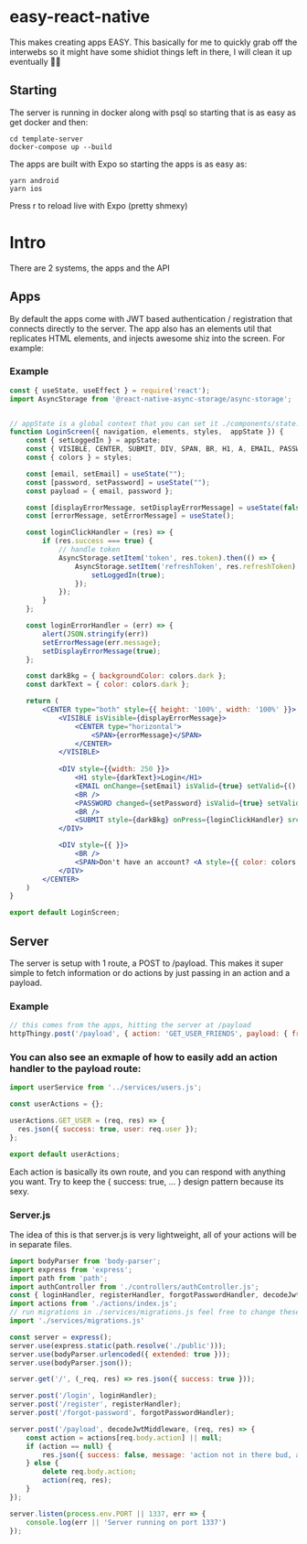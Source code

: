 # easy-react-native
This makes creating apps EASY. This basically for me to quickly grab off the interwebs so it might have some shidiot things left in there, I will clean it up eventually 😵‍💫

## Starting
The server is running in docker along with psql so starting that is as easy as get docker and then:
```terminal
cd template-server
docker-compose up --build
```

The apps are built with Expo so starting the apps is as easy as:
```terminal
yarn android
yarn ios
```

Press r to reload live with Expo (pretty shmexy)

# Intro
There are 2 systems, the apps and the API

## Apps
By default the apps come with JWT based authentication / registration that connects directly to the server.
The app also has an elements util that replicates HTML elements, and injects awesome shiz into the screen. For example:

### Example

```jsx
const { useState, useEffect } = require('react');
import AsyncStorage from '@react-native-async-storage/async-storage';


// appState is a global context that you can set it ./components/state.js
function LoginScreen({ navigation, elements, styles,  appState }) {
    const { setLoggedIn } = appState;
    const { VISIBLE, CENTER, SUBMIT, DIV, SPAN, BR, H1, A, EMAIL, PASSWORD } = elements;
    const { colors } = styles;

    const [email, setEmail] = useState("");
    const [password, setPassword] = useState("");
    const payload = { email, password };

    const [displayErrorMessage, setDisplayErrorMessage] = useState(false);
    const [errorMessage, setErrorMessage] = useState();

    const loginClickHandler = (res) => {
        if (res.success === true) {
            // handle token
            AsyncStorage.setItem('token', res.token).then(() => {
                AsyncStorage.setItem('refreshToken', res.refreshToken).then(() => {
                    setLoggedIn(true);
                });
            });
        }
    };

    const loginErrorHandler = (err) => {
        alert(JSON.stringify(err))
        setErrorMessage(err.message);
        setDisplayErrorMessage(true);
    };

    const darkBkg = { backgroundColor: colors.dark };
    const darkText = { color: colors.dark };

    return (
        <CENTER type="both" style={{ height: '100%', width: '100%' }}>
            <VISIBLE isVisible={displayErrorMessage}>
                <CENTER type="horizontal">
                    <SPAN>{errorMessage}</SPAN>
                </CENTER>
            </VISIBLE>
            
            <DIV style={{width: 250 }}>
                <H1 style={darkText}>Login</H1>
                <EMAIL onChange={setEmail} isValid={true} setValid={() => {}} placeholder={"email@address.com"} />
                <BR />
                <PASSWORD changed={setPassword} isValid={true} setValid={() => {}} placeholder={"Password"} />
                <BR />
                <SUBMIT style={darkBkg} onPress={loginClickHandler} src="http://localhost:1337/login" onError={loginErrorHandler} payload={payload} >Log In</SUBMIT>
            </DIV>

            <DIV style={{ }}>
                <BR />
                <SPAN>Don't have an account? <A style={{ color: colors.dark, fontWeight: 'bold' }} screen="Register" navigation={navigation}>Register</A></SPAN>
            </DIV>
        </CENTER>
    )
}

export default LoginScreen;
```

## Server
The server is setup with 1 route, a POST to /payload. This makes it super simple to fetch information or do actions by just passing in an action and a payload.

### Example
```js
// this comes from the apps, hitting the server at /payload
httpThingy.post('/payload', { action: 'GET_USER_FRIENDS', payload: { friends_that_like_cake: true } });
```

### You can also see an exmaple of how to easily add an action handler to the payload route:
```js
import userService from '../services/users.js';

const userActions = {};

userActions.GET_USER = (req, res) => {
  res.json({ success: true, user: req.user });
};

export default userActions;

```

Each action is basically its own route, and you can respond with anything you want. Try to keep the { success: true, ... } design pattern because its sexy.

### Server.js
The idea of this is that server.js is very lightweight, all of your actions will be in separate files.

```js
import bodyParser from 'body-parser';
import express from 'express';
import path from 'path';
import authController from './controllers/authController.js';
const { loginHandler, registerHandler, forgotPasswordHandler, decodeJwtMiddleware } = authController;
import actions from './actions/index.js';
// run migrations in ./services/migrations.js feel free to change these to meet your eneds
import './services/migrations.js'

const server = express();
server.use(express.static(path.resolve('./public')));
server.use(bodyParser.urlencoded({ extended: true }));
server.use(bodyParser.json());

server.get('/', (_req, res) => res.json({ success: true }));

server.post('/login', loginHandler);
server.post('/register', registerHandler);
server.post('/forgot-password', forgotPasswordHandler);

server.post('/payload', decodeJwtMiddleware, (req, res) => {
    const action = actions[req.body.action] || null;
    if (action == null) {
        res.json({ success: false, message: 'action not in there bud, add it to /actions/index' });
    } else {
        delete req.body.action;
        action(req, res);
    }
});

server.listen(process.env.PORT || 1337, err => {
    console.log(err || 'Server running on port 1337')
});
```
